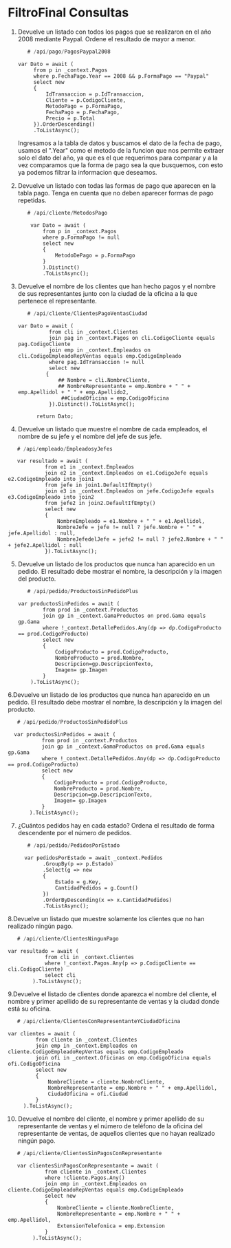 # FiltroFinal Consultas

1. Devuelve un listado con todos los pagos que se realizaron en el año 2008 mediante Paypal. Ordene el resultado de mayor a menor.
   ```sql
      # /api/pago/PagosPaypal2008
   ```
    ```
   var Dato = await (
         from p in _context.Pagos
         where p.FechaPago.Year == 2008 && p.FormaPago == "Paypal"
         select new
         {
             IdTransaccion = p.IdTransaccion,
             Cliente = p.CodigoCliente,
             MetodoPago = p.FormaPago,
             FechaPago = p.FechaPago,
             Precio = p.Total
         }).OrderDescending()
         .ToListAsync();
     ```
   Ingresamos a la tabla de datos y buscamos el dato de la fecha de pago, usamos el ".Year" como el metodo de la funcion que nos permite extraer solo el dato del año,
   ya que es el que requerimos para comparar y a la vez comparamos que la forma de pago sea la que busquemos, con esto ya podemos filtrar la informacion que deseamos.
    
3. Devuelve un listado con todas las formas de pago que aparecen en la tabla pago. Tenga en cuenta que no deben aparecer formas de pago repetidas.
   ```sql
      # /api/cliente/MetodosPago
   ```
    ```
        var Dato = await (
            from p in _context.Pagos
            where p.FormaPago != null
            select new
            {
                MetodoDePago = p.FormaPago
            }
            ).Distinct()
            .ToListAsync();
     ```
4. Devuelve el nombre de los clientes que han hecho pagos y el nombre de sus representantes junto con la ciudad de la oficina a la que pertenece el representante.
   ```sql
      # /api/cliente/ClientesPagoVentasCiudad
   ```
   ```
   var Dato = await (
             from cli in _context.Clientes
             join pag in _context.Pagos on cli.CodigoCliente equals pag.CodigoCliente
             join emp in _context.Empleados on cli.CodigoEmpleadoRepVentas equals emp.CodigoEmpleado
             where pag.IdTransaccion != null
             select new
            {
                ## Nombre = cli.NombreCliente,
                ## NombreRepresentante = emp.Nombre + " " + emp.Apellidol + " " + emp.Apellido2,
                 ##CiudadOficina = emp.CodigoOficina
             }).Distinct().ToListAsync();
 
         return Dato;
   ```
5.  Devuelve un listado que muestre el nombre de cada empleados, el nombre de su jefe y el nombre del jefe de sus jefe.
   ```sql
      # /api/empleado/EmpleadosyJefes
   ```
```
   var resultado = await (
            from e1 in _context.Empleados
            join e2 in _context.Empleados on e1.CodigoJefe equals e2.CodigoEmpleado into join1
            from jefe in join1.DefaultIfEmpty()
            join e3 in _context.Empleados on jefe.CodigoJefe equals e3.CodigoEmpleado into join2
            from jefe2 in join2.DefaultIfEmpty()
            select new
            {
                NombreEmpleado = e1.Nombre + " " + e1.Apellidol,
                NombreJefe = jefe != null ? jefe.Nombre + " " + jefe.Apellidol : null,
                NombreJefedelJefe = jefe2 != null ? jefe2.Nombre + " " + jefe2.Apellidol : null
            }).ToListAsync();
```
5. Devuelve un listado de los productos que nunca han aparecido en un pedido. El resultado debe mostrar el nombre, la descripción y la imagen del producto.
   ```sql
      # /api/pedido/ProductosSinPedidoPlus
   ```
    ```
   var productosSinPedidos = await (
            from prod in _context.Productos
            join gp in _context.GamaProductos on prod.Gama equals gp.Gama
            where !_context.DetallePedidos.Any(dp => dp.CodigoProducto == prod.CodigoProducto)
            select new
            {
                CodigoProducto = prod.CodigoProducto,
                NombreProducto = prod.Nombre,
                Descripcion=gp.DescripcionTexto,
                Imagen= gp.Imagen
            }
        ).ToListAsync();
     ```
6.Devuelve un listado de los productos que nunca han aparecido en un pedido. El resultado debe mostrar el nombre, la descripción y la imagen del producto.
   ```sql
      # /api/pedido/ProductosSinPedidoPlus
   ```
 ```
   var productosSinPedidos = await (
            from prod in _context.Productos
            join gp in _context.GamaProductos on prod.Gama equals gp.Gama
            where !_context.DetallePedidos.Any(dp => dp.CodigoProducto == prod.CodigoProducto)
            select new
            {
                CodigoProducto = prod.CodigoProducto,
                NombreProducto = prod.Nombre,
                Descripcion=gp.DescripcionTexto,
                Imagen= gp.Imagen
            }
        ).ToListAsync();
 ```
7. ¿Cuántos pedidos hay en cada estado? Ordena el resultado de forma descendente por el número de pedidos.
   ```sql
      # /api/pedido/PedidosPorEstado
   ```
    ```
      var pedidosPorEstado = await _context.Pedidos
            .GroupBy(p => p.Estado)
            .Select(g => new
            {
                Estado = g.Key,
                CantidadPedidos = g.Count()
            })
            .OrderByDescending(x => x.CantidadPedidos)
            .ToListAsync();
     ```
8.Devuelve un listado que muestre solamente los clientes que no han realizado ningún pago.
   ```sql
      # /api/cliente/ClientesNingunPago
   ```
```
var resultado = await (
            from cli in _context.Clientes
            where !_context.Pagos.Any(p => p.CodigoCliente == cli.CodigoCliente)
            select cli
        ).ToListAsync();
```
9.Devuelve el listado de clientes donde aparezca el nombre del cliente, el nombre y primer apellido de su representante de ventas y la ciudad donde está su oficina.
   ```sql
      # /api/cliente/ClientesConRepresentanteYCiudadOficina
   ```
   ```
   var clientes = await (
            from cliente in _context.Clientes
            join emp in _context.Empleados on cliente.CodigoEmpleadoRepVentas equals emp.CodigoEmpleado
            join ofi in _context.Oficinas on emp.CodigoOficina equals ofi.CodigoOficina
            select new
            {
                NombreCliente = cliente.NombreCliente,
                NombreRepresentante = emp.Nombre + " " + emp.Apellidol,
                CiudadOficina = ofi.Ciudad
            }
        ).ToListAsync();
   ```
10. Devuelve el nombre del cliente, el nombre y primer apellido de su representante de ventas y el número de teléfono de la oficina del representante de ventas, de aquellos clientes que no hayan realizado ningún pago.
   ```sql
      # /api/cliente/ClientesSinPagosConRepresentante
   ```
```
   var clientesSinPagosConRepresentante = await (
            from cliente in _context.Clientes
            where !cliente.Pagos.Any()
            join emp in _context.Empleados on cliente.CodigoEmpleadoRepVentas equals emp.CodigoEmpleado
            select new
            {
                NombreCliente = cliente.NombreCliente,
                NombreRepresentante = emp.Nombre + " " + emp.Apellidol,
                ExtensionTelefonica = emp.Extension
            }
        ).ToListAsync();
```
